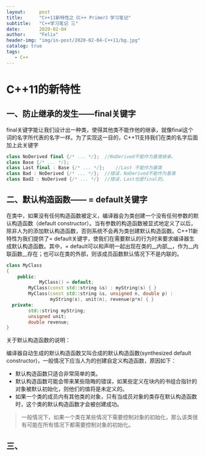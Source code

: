 ```yaml
---
layout:     post
title:      "C++11新特性之《C++ Primer》学习笔记"
subtitle:   "C++学习笔记 三"
date:       2020-02-04
author:     "Felix"
header-img: "img/in-post/2020-02-04-C++11/bg.jpg"
catalog: true
tags:
   - C++
---
```


# C++11的新特性



## 一、防止继承的发生——final关键字

final关键字能让我们设计出一种类，使得其他类不能作他的继承，就像final这个词的名字所代表的名字一样。为了实现这一目的，C++11支持我们在类的名字后面加上此关键字

~~~c++
class NoDerived final {/* ... */};	//NoDerived不能作为基类继承。
class Base {/* ... */};							
class Last final : Base {/* ... */};	//Last 不能作为基类
class Bad : NoDerived {/* ... */}; 	//错误，NoDerived不能作为基类
class Bad2 : NoDerived {/* ... */}	//错误，Last也是final的。
~~~

## 二、默认构造函数—— = default关键字

在类中，如果没有任何构造函数被定义，编译器会为类创建一个没有任何参数的默认构造函数（default constructor）。当有参数的构造函数被显式地定义了以后，除非人为的添加默认构造函数，否则系统不会再为类创建默认构造函数。C++11新特性为我们提供了= default关键字，使我们在需要默认的行为时来要求编译器生成默认构造函数。其中，= default可以和声明一起出现在类的__内部__，作为__内联函数__存在；也可以在类的外部，则该成员函数默认情况下不是内联的。

~~~c++
class MyClass
{
	public:
			MyClass() = default;
  		MyClass(const std::string &s) : myString(s) { }
  		MyClass(const std::string &s, unsigned n, double p) : 
  				myString(s), unit(n), revenue(p*n) { }
  private:
  		std::string myString;
  		unsigned unit;
  		double revenue;
}
~~~

关于默认构造函数的说明：

编译器自动生成的默认构造函数又叫合成的默认构造函数(synthesized default constructor)，一般情况下应当人为的创建自定义构造函数，原因如下：

* 默认构造函数只适合非常简单的类。
* 默认构造函数可能会带来某些隐晦的错误，如某些定义在块内的书组合指针的对象被默认初始化，则他们的值将是未定义的。
* 如果一个类的成员内有其他类的对象，只有当成员对象的类存在默认构造函数时，这个类的默认构造函数才会被创建成功。

> 一般情况下，如果一个类在某些情况下需要控制对象的初始化，那么该类很有可能在所有情况下都需要控制对象的初始化。

## 三、